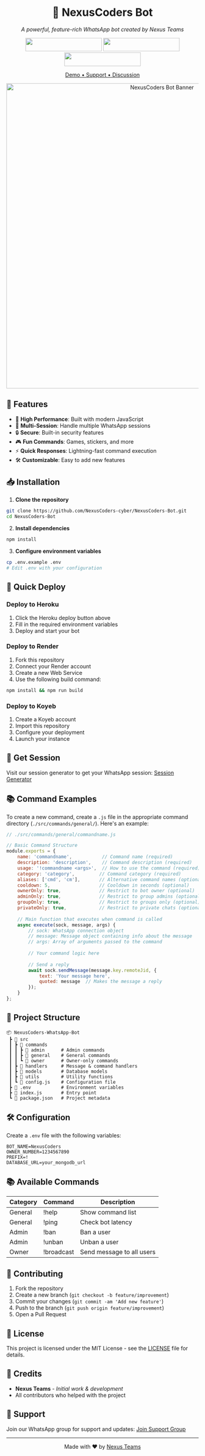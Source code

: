 <div align="center">
  
# 🤖 NexusCoders Bot

*A powerful, feature-rich WhatsApp bot created by Nexus Teams*

[<img src="https://img.shields.io/badge/DEPLOY-HEROKU-red.svg?style=for-the-badge&logo=heroku" width="200" height="35.45"/>](https://heroku.com/deploy)
[<img src="https://img.shields.io/badge/DEPLOY-RENDER-blue.svg?style=for-the-badge&logo=render" width="200" height="35.45"/>](https://render.com)
[<img src="https://img.shields.io/badge/DEPLOY-KOYEB-black.svg?style=for-the-badge&logo=koyeb" width="200" height="35.45"/>](https://koyeb.com)

[Demo • Support • Discussion](https://whatsapp.com/channel/0029VarItlZ8fewz4nyakm1u)

<img src="https://tiny.one/y6a7bdpk" alt="NexusCoders Bot Banner" width="800"/>

</div>

## 🌟 Features

- 🚀 **High Performance**: Built with modern JavaScript
- 💾 **Multi-Session**: Handle multiple WhatsApp sessions
- 🔒 **Secure**: Built-in security features
- 🎮 **Fun Commands**: Games, stickers, and more
- ⚡ **Quick Responses**: Lightning-fast command execution
- 🛠️ **Customizable**: Easy to add new features

## 📥 Installation

1. **Clone the repository**
```bash
git clone https://github.com/NexusCoders-cyber/NexusCoders-Bot.git
cd NexusCoders-Bot
```

2. **Install dependencies**
```bash
npm install
```

3. **Configure environment variables**
```bash
cp .env.example .env
# Edit .env with your configuration
```

## 🚀 Quick Deploy

### Deploy to Heroku
1. Click the Heroku deploy button above
2. Fill in the required environment variables
3. Deploy and start your bot

### Deploy to Render
1. Fork this repository
2. Connect your Render account
3. Create a new Web Service
4. Use the following build command:
```bash
npm install && npm run build
```

### Deploy to Koyeb
1. Create a Koyeb account
2. Import this repository
3. Configure your deployment
4. Launch your instance

## 🎯 Get Session

Visit our session generator to get your WhatsApp session:
[Session Generator](https://your-session-generator-url.com)

## 📚 Command Examples

To create a new command, create a `.js` file in the appropriate command directory (`./src/commands/general/`). Here's an example:

```javascript
// ./src/commands/general/commandname.js

// Basic Command Structure
module.exports = {
    name: 'commandname',           // Command name (required)
    description: 'description',    // Command description (required)
    usage: '!commandname <args>',  // How to use the command (required)
    category: 'category',         // Command category (required)
    aliases: ['cmd', 'cm'],       // Alternative command names (optional)
    cooldown: 5,                  // Cooldown in seconds (optional)
    ownerOnly: true,              // Restrict to bot owner (optional)
    adminOnly: true,              // Restrict to group admins (optional)
    groupOnly: true,              // Restrict to groups only (optional)
    privateOnly: true,            // Restrict to private chats (optional)
    
    // Main function that executes when command is called
    async execute(sock, message, args) {
        // sock: WhatsApp connection object
        // message: Message object containing info about the message
        // args: Array of arguments passed to the command
        
        // Your command logic here
        
        // Send a reply
        await sock.sendMessage(message.key.remoteJid, {
            text: 'Your message here',
            quoted: message  // Makes the message a reply
        });
    }
};
```

## 📂 Project Structure
```
📦 NexusCoders-WhatsApp-Bot
 ┣ 📂 src
 ┃ ┣ 📂 commands
 ┃ ┃ ┣ 📂 admin      # Admin commands
 ┃ ┃ ┣ 📂 general    # General commands
 ┃ ┃ ┗ 📂 owner      # Owner-only commands
 ┃ ┣ 📂 handlers     # Message & command handlers
 ┃ ┣ 📂 models       # Database models
 ┃ ┣ 📂 utils        # Utility functions
 ┃ ┗ 📜 config.js    # Configuration file
 ┣ 📜 .env           # Environment variables
 ┣ 📜 index.js       # Entry point
 ┗ 📜 package.json   # Project metadata
```

## 🛠️ Configuration

Create a `.env` file with the following variables:
```env
BOT_NAME=NexusCoders
OWNER_NUMBER=1234567890
PREFIX=!
DATABASE_URL=your_mongodb_url
```

## 📚 Available Commands

| Category | Command | Description |
|----------|---------|-------------|
| General | !help | Show command list |
| General | !ping | Check bot latency |
| Admin | !ban | Ban a user |
| Admin | !unban | Unban a user |
| Owner | !broadcast | Send message to all users |

## 🤝 Contributing

1. Fork the repository
2. Create a new branch (`git checkout -b feature/improvement`)
3. Commit your changes (`git commit -am 'Add new feature'`)
4. Push to the branch (`git push origin feature/improvement`)
5. Open a Pull Request

## 📄 License

This project is licensed under the MIT License - see the [LICENSE](LICENSE) file for details.

## 🙏 Credits

- **Nexus Teams** - *Initial work & development*
- All contributors who helped with the project

## 💬 Support

Join our WhatsApp group for support and updates:
[Join Support Group](https://chat.whatsapp.com/GND0jkJc2eaEmvwwwvTEZ2)

---

<div align="center">

Made with ❤️ by [Nexus Teams](https://github.com/NexusCoders-cyber)

</div>
